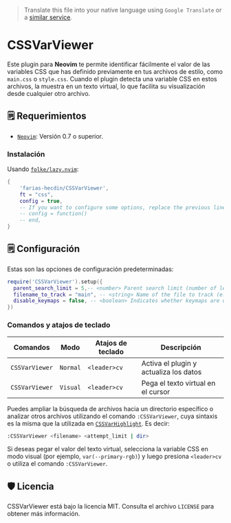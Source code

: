 > Translate this file into your native language using `Google Translate` or a [similar service](https://immersivetranslate.com).

# CSSVarViewer

Este plugin para **Neovim** te permite identificar fácilmente el valor de las variables CSS que has definido previamente en tus archivos de estilo, como `main.css` o `style.css`. Cuando el plugin detecta una variable CSS en estos archivos, la muestra en un texto virtual, lo que facilita su visualización desde cualquier otro archivo.

## 🗒️ Requerimientos

* [`Neovim`](https://github.com/neovim/neovim): Versión 0.7 o superior.

### Instalación

Usando [`folke/lazy.nvim`](https://github.com/folke/lazy.nvim):

```lua
{
    'farias-hecdin/CSSVarViewer',
    ft = "css",
    config = true,
    -- If you want to configure some options, replace the previous line with:
    -- config = function()
    -- end,
}
```

## 🗒️ Configuración

Estas son las opciones de configuración predeterminadas:

```lua
require('CSSVarViewer').setup({
  parent_search_limit = 5,-- <number> Parent search limit (number of levels to search upwards).
  filename_to_track = "main", -- <string> Name of the file to track (e.g. "main" for main.css).
  disable_keymaps = false, -- <boolean> Indicates whether keymaps are disabled.
})
```

### Comandos y atajos de teclado

| Comandos       | Modo     | Atajos de teclado | Descripción                         |
| ---------------|----------|------------------ | ----------------------------------- |
| `CSSVarViewer` | `Normal` | `<leader>cv`      | Activa el plugin y actualiza los datos |
| `CSSVarViewer` | `Visual` | `<leader>cv`      | Pega el texto virtual en el cursor |

Puedes ampliar la búsqueda de archivos hacia un directorio específico o analizar otros archivos utilizando el comando `:CSSVarViewer`, cuya sintaxis es la misma que la utilizada en [`CSSVarHighlight`](https://github.com/farias-hecdin/CSSVarHighlight#comandos-y-atajos-de-teclado). Es decir:

```sh
:CSSVarViewer <filename> <attempt_limit | dir>
```

Si deseas pegar el valor del texto virtual, selecciona la variable CSS en modo visual (por ejemplo, `var(--primary-rgb)`) y luego presiona `<leader>cv` o utiliza el comando `:CSSVarViewer`.

## 🛡️ Licencia

CSSVarViewer está bajo la licencia MIT. Consulta el archivo `LICENSE` para obtener más información.
